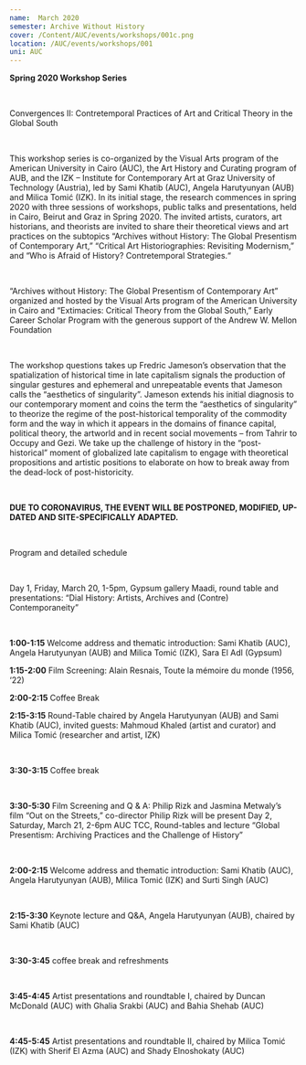 ```yaml
---
name:  March 2020
semester: Archive Without History
cover: /Content/AUC/events/workshops/001c.png
location: /AUC/events/workshops/001
uni: AUC
---
```


**Spring 2020 Workshop Series**

<br>

Convergences II: 
Contretemporal Practices of Art and Critical Theory in the Global South

<br>

This workshop series is co-organized by the Visual Arts program of the American University in Cairo (AUC), the Art History and Curating program of AUB, and the IZK – Institute for Contemporary Art at Graz University of Technology (Austria), led by Sami Khatib (AUC), Angela Harutyunyan (AUB) and Milica Tomić (IZK). In its initial stage, the research commences in spring 2020 with three sessions of workshops, public talks and presentations, held in Cairo, Beirut and Graz in Spring 2020. The invited artists, curators, art historians, and theorists are invited to share their theoretical views and art practices on the subtopics “Archives without History: The Global Presentism of Contemporary Art,” “Critical Art Historiographies: Revisiting Modernism,” and “Who is Afraid of History? Contretemporal Strategies.“

<br>

“Archives without History: The Global Presentism of Contemporary Art” 
organized and hosted by the Visual Arts program of the American University in Cairo and “Extimacies: Critical Theory from the Global South,” Early Career Scholar Program with the generous support of the Andrew W. Mellon Foundation

<br>

The workshop questions takes up Fredric Jameson’s observation that the spatialization of historical time in late capitalism signals the production of singular gestures and ephemeral and unrepeatable events that Jameson calls the “aesthetics of singularity”. Jameson extends his initial diagnosis to our contemporary moment and coins the term the “aesthetics of singularity” to theorize the regime of the post-historical temporality of the commodity form and the way in which it appears in the domains of finance capital, political theory, the artworld and in recent social movements – from Tahrir to Occupy and Gezi. We take up the challenge of history in the “post-historical” moment of globalized late capitalism to engage with theoretical propositions and artistic positions to elaborate on how to break away from the dead-lock of post-historicity. 

<br>

**DUE TO CORONAVIRUS, THE EVENT WILL BE POSTPONED, MODIFIED, UP-DATED AND SITE-SPECIFICALLY ADAPTED.**

<br>

Program and detailed schedule

<br>

Day 1, Friday, March 20, 1-5pm, Gypsum gallery Maadi, round table and presentations: “Dial History: Artists, Archives and (Contre) Contemporaneity”

<br>

**1:00-1:15**  Welcome address and thematic introduction: Sami Khatib (AUC), Angela Harutyunyan (AUB) and Milica Tomić (IZK), Sara El Adl (Gypsum)
<br>

**1:15-2:00** Film Screening: Alain Resnais, Toute la mémoire du monde (1956, ‘22)
<br>

**2:00-2:15** Coffee Break
<br>

**2:15-3:15** Round-Table chaired by Angela Harutyunyan (AUB) and Sami Khatib (AUC), invited guests: Mahmoud Khaled (artist and curator) and Milica Tomić (researcher and artist, IZK)

<br>

**3:30-3:15** Coffee break

<br>

**3:30-5:30** Film Screening and Q & A: Philip Rizk and Jasmina Metwaly’s film “Out on the Streets,” co-director Philip Rizk will be present Day 2, Saturday, March 21, 2-6pm AUC TCC, Round-tables and lecture “Global Presentism: Archiving Practices and the Challenge of History” 

<br>

**2:00-2:15** Welcome address and thematic introduction: Sami Khatib (AUC), Angela Harutyunyan (AUB), Milica Tomić (IZK) and Surti Singh (AUC)

<br>


**2:15-3:30** Keynote lecture and Q&A, Angela Harutyunyan (AUB), chaired by Sami Khatib (AUC)

<br>

**3:30-3:45** coffee break and refreshments

<br>


**3:45-4:45** Artist presentations and roundtable I, chaired by Duncan McDonald (AUC) with Ghalia Srakbi (AUC) and Bahia Shehab (AUC)

<br>


**4:45-5:45**  Artist presentations and roundtable II, chaired by Milica Tomić (IZK) with Sherif El Azma (AUC) and Shady Elnoshokaty (AUC)
